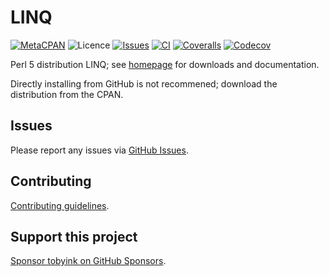 # LINQ

[![MetaCPAN](https://img.shields.io/cpan/v/LINQ.svg)](https://metacpan.org/release/LINQ)
![Licence](https://img.shields.io/cpan/l/LINQ)
[![Issues](https://img.shields.io/github/issues/tobyink/p5-linq)](https://github.com/tobyink/p5-linq/issues)
[![CI](https://github.com/tobyink/p5-linq/workflows/CI/badge.svg)](https://github.com/tobyink/p5-linq/actions)
[![Coveralls](https://coveralls.io/repos/tobyink/p5-linq/badge.svg?branch=master&amp;service=github)](https://coveralls.io/github/tobyink/p5-linq)
[![Codecov](https://codecov.io/gh/tobyink/p5-linq/branch/master/graph/badge.svg)](https://codecov.io/gh/tobyink/p5-linq)

Perl 5 distribution LINQ; see [homepage](https://metacpan.org/release/LINQ)
for downloads and documentation.

Directly installing from GitHub is not recommened; download the distribution
from the CPAN.

## Issues

Please report any issues via [GitHub Issues](https://github.com/tobyink/p5-linq/issues).

## Contributing

[Contributing guidelines](https://toby.ink/open-source/contributing/).

## Support this project

[Sponsor tobyink on GitHub Sponsors](https://github.com/sponsors/tobyink).
